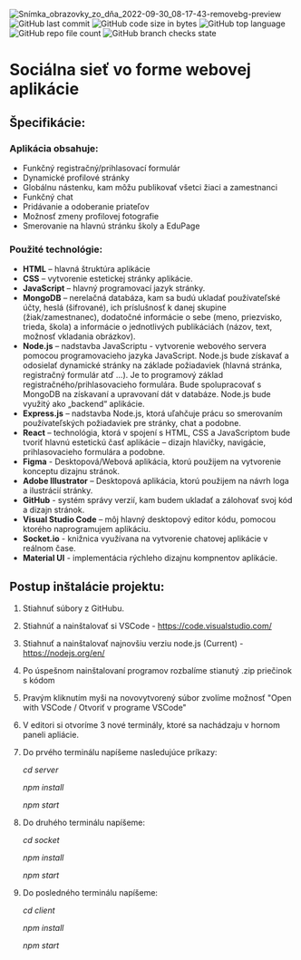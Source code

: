 ![Snímka_obrazovky_zo_dňa_2022-09-30_08-17-43-removebg-preview](https://user-images.githubusercontent.com/112657175/193205177-96602337-a3a9-41da-ae31-1eaf2e87ec17.png)
![GitHub last commit](https://img.shields.io/github/last-commit/SamuelMericko/PolyPeer?label=Last%20commit)
![GitHub code size in bytes](https://img.shields.io/github/languages/code-size/SamuelMericko/PolyPeer?label=Ve%C4%BEkos%C5%A5%20k%C3%B3du&logo=JavaScript&style=flat-square)
![GitHub top language](https://img.shields.io/github/languages/top/SamuelMericko/Polypeer?logo=javascript&style=flat-square)
![GitHub repo file count](https://img.shields.io/github/directory-file-count/SamuelMericko/PolyPeer?style=flat-square)
![GitHub branch checks state](https://img.shields.io/github/checks-status/SamuelMericko/PolyPeer/main?style=flat-square)
# Sociálna sieť vo forme webovej aplikácie
## Špecifikácie:
### Aplikácia obsahuje:

 - Funkčný registračný/prihlasovací formulár
 - Dynamické profilové stránky
 - Globálnu nástenku, kam môžu publikovať všetci žiaci a zamestnanci
 - Funkčný chat
 - Pridávanie a odoberanie priateľov
 - Možnosť zmeny profilovej fotografie
 - Smerovanie na hlavnú stránku školy a EduPage

### Použité technológie:

 - **HTML** – hlavná štruktúra aplikácie
 - **CSS** – vytvorenie estetickej stránky aplikácie.
 - **JavaScript** – hlavný programovací jazyk stránky.
 - **MongoDB** – nerelačná databáza, kam sa budú ukladať používateľské účty, heslá (šifrované), ich príslušnosť k danej skupine
   (žiak/zamestnanec), dodatočné informácie o sebe (meno, priezvisko,
   trieda, škola) a informácie o jednotlivých publikáciách (názov, text,
   možnosť vkladania obrázkov).
 - **Node.js** – nadstavba JavaScriptu - vytvorenie webového servera pomocou programovacieho jazyka JavaScript. Node.js bude získavať a
   odosielať dynamické stránky na základe požiadaviek (hlavná stránka,
   registračný formulár atď ...). Je to programový základ
   registračného/prihlasovacieho formulára. Bude spolupracovať s MongoDB
   na získavaní a upravovaní dát v databáze. Node.js bude využitý ako
   „backend“ aplikácie.
 - **Express.js** – nadstavba Node.js, ktorá uľahčuje prácu so smerovaním používateľských požiadaviek pre stránky, chat a podobne.
 - **React** – technológia, ktorá v spojení s HTML, CSS a JavaScriptom bude tvoriť hlavnú estetickú časť aplikácie – dizajn hlavičky,
   navigácie, prihlasovacieho formulára a podobne.
 - **Figma** - Desktopová/Webová aplikácia, ktorú použijem na vytvorenie konceptu dizajnu stránok.
 - **Adobe Illustrator** – Desktopová aplikácia, ktorú použijem na návrh loga a ilustrácií stránky.
 - **GitHub** - systém správy verzií, kam budem ukladať a zálohovať svoj kód a dizajn stránok.
 - **Visual Studio Code** – môj hlavný desktopový editor kódu, pomocou ktorého naprogramujem aplikáciu.
 - **Socket.io** - knižnica využívana na vytvorenie chatovej aplikácie v reálnom čase.
 - **Material UI** - implementácia rýchleho dizajnu kompnentov aplikácie.
 
## Postup inštalácie projektu:
1. Stiahnuť súbory z GitHubu.
2. Stiahnúť a nainštalovať si VSCode - https://code.visualstudio.com/
3. Stiahnuť a nainštalovať najnovšiu verziu node.js (Current) - https://nodejs.org/en/
4. Po úspešnom nainštalovaní programov rozbalíme stianutý .zip priečinok s kódom
5. Pravým kliknutím myši na novovytvorený súbor zvolíme možnosť "Open with VSCode / Otvoriť v programe VSCode"
6. V editori si otvoríme 3 nové terminály, ktoré sa nachádzaju v hornom paneli apliácie.
7. Do prvého terminálu napíšeme nasledujúce príkazy:

   _cd server_

   _npm install_

   _npm start_

8. Do druhého terminálu napíšeme:

   _cd socket_

   _npm install_

   _npm start_

9. Do posledného terminálu napíšeme:

   _cd client_

   _npm install_

   _npm start_
